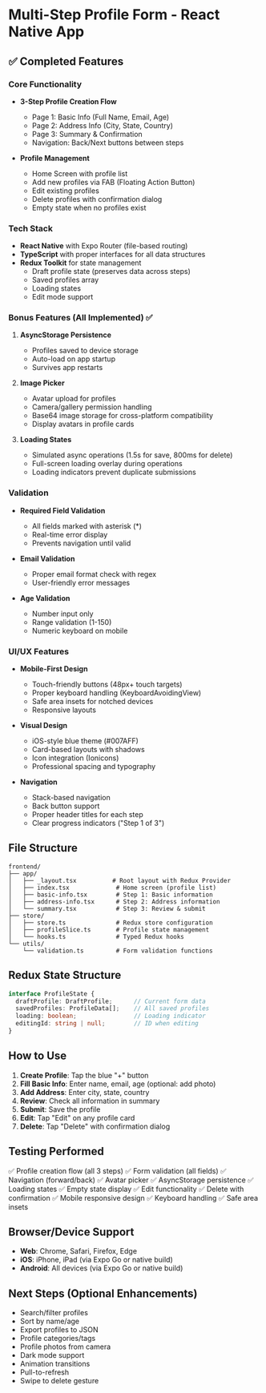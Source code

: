 # Multi-Step Profile Form - React Native App

## ✅ Completed Features

### Core Functionality
- **3-Step Profile Creation Flow**
  - Page 1: Basic Info (Full Name, Email, Age)
  - Page 2: Address Info (City, State, Country)
  - Page 3: Summary & Confirmation
  - Navigation: Back/Next buttons between steps
  
- **Profile Management**
  - Home Screen with profile list
  - Add new profiles via FAB (Floating Action Button)
  - Edit existing profiles
  - Delete profiles with confirmation dialog
  - Empty state when no profiles exist

### Tech Stack
- **React Native** with Expo Router (file-based routing)
- **TypeScript** with proper interfaces for all data structures
- **Redux Toolkit** for state management
  - Draft profile state (preserves data across steps)
  - Saved profiles array
  - Loading states
  - Edit mode support

### Bonus Features (All Implemented) ✅
1. **AsyncStorage Persistence**
   - Profiles saved to device storage
   - Auto-load on app startup
   - Survives app restarts

2. **Image Picker**
   - Avatar upload for profiles
   - Camera/gallery permission handling
   - Base64 image storage for cross-platform compatibility
   - Display avatars in profile cards

3. **Loading States**
   - Simulated async operations (1.5s for save, 800ms for delete)
   - Full-screen loading overlay during operations
   - Loading indicators prevent duplicate submissions

### Validation
- **Required Field Validation**
  - All fields marked with asterisk (*)
  - Real-time error display
  - Prevents navigation until valid
  
- **Email Validation**
  - Proper email format check with regex
  - User-friendly error messages
  
- **Age Validation**
  - Number input only
  - Range validation (1-150)
  - Numeric keyboard on mobile

### UI/UX Features
- **Mobile-First Design**
  - Touch-friendly buttons (48px+ touch targets)
  - Proper keyboard handling (KeyboardAvoidingView)
  - Safe area insets for notched devices
  - Responsive layouts
  
- **Visual Design**
  - iOS-style blue theme (#007AFF)
  - Card-based layouts with shadows
  - Icon integration (Ionicons)
  - Professional spacing and typography
  
- **Navigation**
  - Stack-based navigation
  - Back button support
  - Proper header titles for each step
  - Clear progress indicators ("Step 1 of 3")

## File Structure

```
frontend/
├── app/
│   ├── _layout.tsx          # Root layout with Redux Provider
│   ├── index.tsx             # Home screen (profile list)
│   ├── basic-info.tsx        # Step 1: Basic information
│   ├── address-info.tsx      # Step 2: Address information
│   └── summary.tsx           # Step 3: Review & submit
├── store/
│   ├── store.ts              # Redux store configuration
│   ├── profileSlice.ts       # Profile state management
│   └── hooks.ts              # Typed Redux hooks
└── utils/
    └── validation.ts         # Form validation functions
```

## Redux State Structure

```typescript
interface ProfileState {
  draftProfile: DraftProfile;      // Current form data
  savedProfiles: ProfileData[];    // All saved profiles
  loading: boolean;                // Loading indicator
  editingId: string | null;        // ID when editing
}
```

## How to Use

1. **Create Profile**: Tap the blue "+" button
2. **Fill Basic Info**: Enter name, email, age (optional: add photo)
3. **Add Address**: Enter city, state, country
4. **Review**: Check all information in summary
5. **Submit**: Save the profile
6. **Edit**: Tap "Edit" on any profile card
7. **Delete**: Tap "Delete" with confirmation dialog

## Testing Performed

✅ Profile creation flow (all 3 steps)
✅ Form validation (all fields)
✅ Navigation (forward/back)
✅ Avatar picker
✅ AsyncStorage persistence
✅ Loading states
✅ Empty state display
✅ Edit functionality
✅ Delete with confirmation
✅ Mobile responsive design
✅ Keyboard handling
✅ Safe area insets

## Browser/Device Support

- **Web**: Chrome, Safari, Firefox, Edge
- **iOS**: iPhone, iPad (via Expo Go or native build)
- **Android**: All devices (via Expo Go or native build)

## Next Steps (Optional Enhancements)

- Search/filter profiles
- Sort by name/age
- Export profiles to JSON
- Profile categories/tags
- Profile photos from camera
- Dark mode support
- Animation transitions
- Pull-to-refresh
- Swipe to delete gesture
